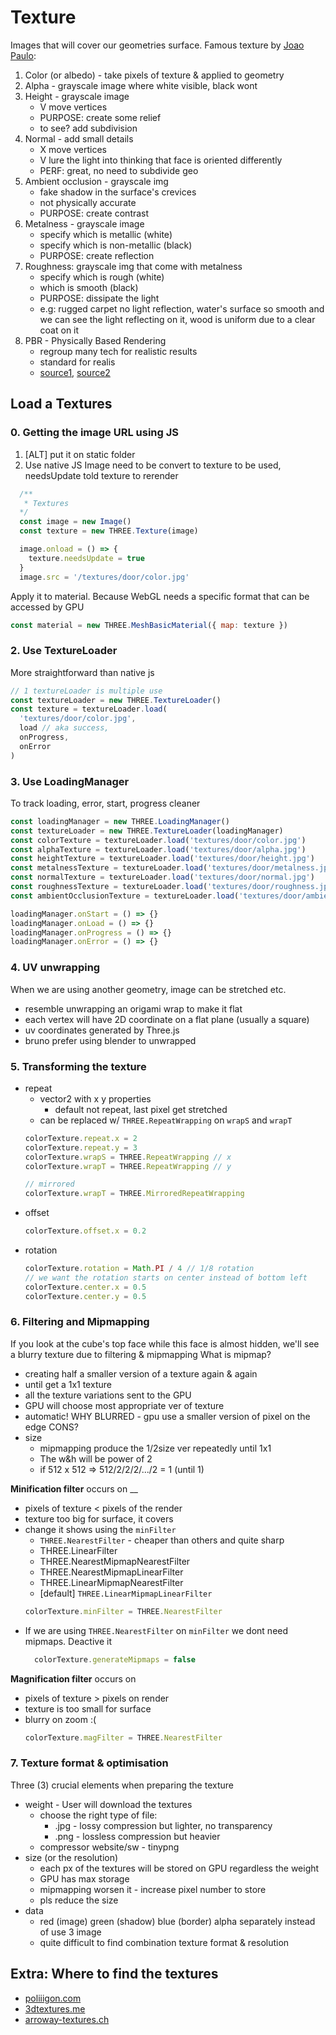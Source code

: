 # Texture 
Images that will cover our geometries surface.
Famous texture by [Joao Paulo](https://3dtextures.me/2019/04/16/door-wood-001/):
1. Color (or albedo) - take pixels of texture & applied to geometry
2. Alpha - grayscale image where white visible, black wont
3. Height - grayscale image
    - V move vertices
    - PURPOSE: create some relief
    - to see? add subdivision
4. Normal - add small details
    - X move vertices
    - V lure the light into thinking that face is oriented differently
    - PERF: great, no need to subdivide geo
5. Ambient occlusion - grayscale img
    - fake shadow in the surface's crevices
    - not physically accurate
    - PURPOSE: create contrast
6. Metalness - grayscale image
    - specify which is metallic (white)
    - specify which is non-metallic (black)
    - PURPOSE: create reflection
7. Roughness: grayscale img that come with metalness
    - specify which is rough (white)
    - which is smooth (black)
    - PURPOSE: dissipate the light
    - e.g: rugged carpet no light reflection, water's surface so smooth and we can see the light reflecting on it, wood is uniform due to a clear coat on it
8. PBR - Physically Based Rendering
    - regroup many tech for realistic results
    - standard for realis
    - [source1](https://marmoset.co/posts/basic-theory-of-physically-based-rendering/), [source2](https://marmoset.co/posts/physically-based-rendering-and-you-can-too/)

## Load a Textures
### 0. Getting the image URL using JS
1. [ALT] put it on static folder
2. Use native JS
Image need to be convert to texture to be used, needsUpdate told texture to rerender
```js
  /**
   * Textures
  */
  const image = new Image()
  const texture = new THREE.Texture(image)

  image.onload = () => {
    texture.needsUpdate = true
  }
  image.src = '/textures/door/color.jpg'
```

Apply it to material.
Because WebGL needs a specific format that can be accessed by GPU


```js
const material = new THREE.MeshBasicMaterial({ map: texture })
```
### 2. Use TextureLoader
More straightforward than native js
```js
// 1 textureLoader is multiple use
const textureLoader = new THREE.TextureLoader()
const texture = textureLoader.load(
  'textures/door/color.jpg',
  load // aka success,
  onProgress,
  onError
)
```
### 3. Use LoadingManager
To track loading, error, start, progress cleaner
```js
const loadingManager = new THREE.LoadingManager()
const textureLoader = new THREE.TextureLoader(loadingManager)
const colorTexture = textureLoader.load('textures/door/color.jpg')
const alphaTexture = textureLoader.load('textures/door/alpha.jpg')
const heightTexture = textureLoader.load('textures/door/height.jpg')
const metalnessTexture = textureLoader.load('textures/door/metalness.jpg')
const normalTexture = textureLoader.load('textures/door/normal.jpg')
const roughnessTexture = textureLoader.load('textures/door/roughness.jpg')
const ambientOcclusionTexture = textureLoader.load('textures/door/ambientOcclusion.jpg')

loadingManager.onStart = () => {}
loadingManager.onLoad = () => {}
loadingManager.onProgress = () => {}
loadingManager.onError = () => {}
```
### 4. UV unwrapping
When we are using another geometry, image can be stretched etc. 
- resemble unwrapping an origami wrap to make it flat
- each vertex will have 2D coordinate on a flat plane (usually a square)
- uv coordinates generated by Three.js
- bruno prefer using blender to unwrapped

### 5. Transforming the texture
- repeat
    - vector2 with x y properties
      - default not repeat, last pixel get stretched
    - can be replaced w/ `THREE.RepeatWrapping` on `wrapS` and `wrapT`
    ```js
    colorTexture.repeat.x = 2
    colorTexture.repeat.y = 3
    colorTexture.wrapS = THREE.RepeatWrapping // x
    colorTexture.wrapT = THREE.RepeatWrapping // y

    // mirrored
    colorTexture.wrapT = THREE.MirroredRepeatWrapping
    ```
- offset
    ```js
    colorTexture.offset.x = 0.2
    ```
- rotation
    ```js
    colorTexture.rotation = Math.PI / 4 // 1/8 rotation
    // we want the rotation starts on center instead of bottom left
    colorTexture.center.x = 0.5
    colorTexture.center.y = 0.5
    ```
### 6. Filtering and Mipmapping

  If you look at the cube's top face while this face is almost hidden, we'll see a blurry texture due to filtering & mipmapping
  What is mipmap?
  - creating half a smaller version of a texture again & again
  - until get a 1x1 texture
  - all the texture variations sent to the GPU
  - GPU will choose most appropriate ver of texture
  - automatic!
  WHY BLURRED - gpu use a smaller version of pixel on the edge
  CONS?
  - size
    - mipmapping produce the 1/2size ver repeatedly until 1x1
    - The w&h will be power of 2
    - if 512 x 512 => 512/2/2/2/.../2 = 1 (until 1)


  **Minification filter** occurs on __
  - pixels of texture < pixels of the render
  - texture too big for surface, it covers
  - change it shows using the `minFilter`
      - `THREE.NearestFilter` - cheaper than others and quite sharp
      - THREE.LinearFilter
      - THREE.NearestMipmapNearestFilter
      - THREE.NearestMipmapLinearFilter
      - THREE.LinearMipmapNearestFilter
      - [default] `THREE.LinearMipmapLinearFilter`
    ```js
    colorTexture.minFilter = THREE.NearestFilter
    ```
  - If we are using `THREE.NearestFilter` on `minFilter` we dont need mipmaps.
    Deactive it 
    ```js
      colorTexture.generateMipmaps = false
    ```

  **Magnification filter** occurs on
  - pixels of texture > pixels on render
  - texture is too small for surface
  - blurry on zoom :(
    ```js
    colorTexture.magFilter = THREE.NearestFilter
    ```
### 7. Texture format & optimisation
Three (3) crucial elements when preparing the texture
- weight - User will download the textures
  - choose the right type of file:
    - .jpg - lossy compression but lighter, no transparency
    - .png - lossless compression but heavier
  - compressor website/sw - tinypng
- size (or the resolution)
  - each px of the textures will be stored on GPU regardless the weight
  - GPU has max storage
  - mipmapping worsen it - increase pixel number to store
  - pls reduce the size
- data
  - red (image) green (shadow) blue (border) alpha separately instead of use 3 image
  - quite difficult to find combination texture format & resolution

## Extra: Where to find the textures
- [poliiigon.com](http://poliigon.com/)
- [3dtextures.me](https://3dtextures.me/)
- [arroway-textures.ch](https://www.arroway-textures.ch/)
